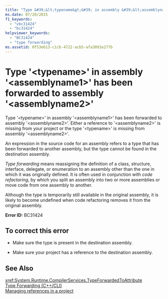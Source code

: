 ```yaml
---
title: "Type &#39;&lt;typename&gt;&#39; in assembly &#39;&lt;assemblyname1&gt;&#39; has been forwarded to assembly &#39;&lt;assemblyname2&gt;&#39;"
ms.date: 07/20/2015
f1_keywords: 
  - "vbc31424"
  - "bc31424"
helpviewer_keywords: 
  - "BC31424"
  - "type forwarding"
ms.assetid: 0f53e613-c1cb-4722-acb5-afa3091e277b
---
```

# Type &#39;&lt;typename&gt;&#39; in assembly &#39;&lt;assemblyname1&gt;&#39; has been forwarded to assembly &#39;&lt;assemblyname2&gt;&#39;
Type '\<typename>' in assembly '\<assemblyname1>' has been forwarded to assembly '\<assemblyname2>'. Either a reference to '\<assemblyname2>' is missing from your project or the type '\<typename>' is missing from assembly '\<assemblyname2>'.  
  
 An expression in the source code for an assembly refers to a type that has been forwarded to another assembly, but the type cannot be found in the destination assembly.  
  
 *Type forwarding* means reassigning the definition of a class, structure, interface, delegate, or enumeration to an assembly other than the one in which it was originally defined. It is often used in conjunction with *code refactoring*, by which you split an assembly into two or more assemblies or move code from one assembly to another.  
  
 Although the type is temporarily still available in the original assembly, it is likely to become undefined when code refactoring removes it from the original assembly.  
  
 **Error ID:** BC31424  
  
## To correct this error  
  
-   Make sure the type is present in the destination assembly.  
  
-   Make sure your project has a reference to the destination assembly.  
  
## See Also  
 <xref:System.Runtime.CompilerServices.TypeForwardedToAttribute>  
 [Type Forwarding (C++/CLI)](/cpp/windows/type-forwarding-cpp-cli)  
 [Managing references in a project](/visualstudio/ide/managing-references-in-a-project)  
 
